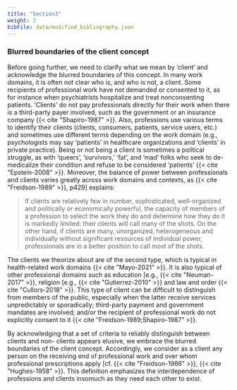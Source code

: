 ```yaml
---
title: "Section3"
weight: 3
bibFile: data/modified_bibliography.json
---
```


### Blurred boundaries of the client concept

Before going further, we need to clarify what we mean by ‘client’ and acknowledge the blurred boundaries of this concept. In many work domains, it is often not clear who is, and who is not, a client. Some recipients of professional work have not demanded or consented to it, as for instance when psychiatrists hospitalize and treat nonconsenting patients. ‘Clients’ do not pay professionals directly for their work when there is a third-party payer involved, such as the government or an insurance company {{< cite "Shapiro-1987" >}}. Also, professions use various terms to identify their clients (clients, consumers, patients, service users, etc.) and sometimes use different terms depending on the work domain (e.g., psychologists may say ‘patients’ in healthcare organizations and ‘clients’ in private practice). Being or not being a client is sometimes a political struggle, as with ‘queers’, ‘survivors,’ ‘fat’, and ‘mad’ folks who seek to de-medicalize their condition and refuse to be considered ‘patients’ {{< cite "Epstein-2008" >}}. Moreover, the balance of power between professionals and clients varies greatly across work domains and contexts, as {{< cite "Freidson-1989" >}}, p429] explains:

> If clients are relatively few in number, sophisticated, well-organized and politically or economically powerful, the capacity of members of a profession to select the work they do and determine how they do it is markedly limited: their clients will call many of the shots. On the other hand, if clients are many, unorganized, heterogeneous and individually without significant resources of individual power, professionals are in a better position to call most of the shots.

The clients we theorize about are of the second type, which is typical in health-related work domains {{< cite "Mayo-2021" >}}. It is also typical of other professional domains such as education [e.g., {{< cite "Neuman-2017" >}}, religion [e.g., {{< cite "Gutierrez-2010" >}} and law and order {{< cite "Cullors-2018" >}}. This type of client can be difficult to distinguish from members of the public, especially when the latter receive services unpredictably or sporadically; third-party payment and government mandates are involved; and/or the recipient of professional work do not explicitly consent to it {{< cite "Freidson-1989;Shapiro-1987" >}}.

By acknowledging that a set of criteria to reliably distinguish between clients and non- clients appears elusive, we embrace the blurred boundaries of the client concept. Accordingly, we consider as a client any person on the receiving end of professional work and over whom professional prescriptions apply [cf. {{< cite "Freidson-1986" >}}, {{< cite "Hughes-1958" >}}. This definition emphasizes the interdependence of professions and clients insomuch as they need each other to exist.
